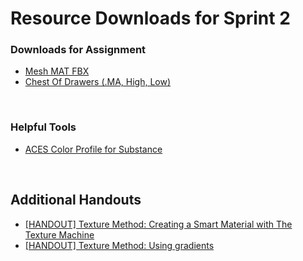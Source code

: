 # Resource Downloads for Sprint 2

<h3>Downloads for Assignment</h3>
<ul>
<li><a class="external" href="https://drive.google.com/file/d/1bmNuyTPk-swYkIM42BZW55tqBurpMttT/view?usp=sharing" target="_blank"><span>Mesh MAT FBX</span></a></li>
<li><a class="inline_disabled" href="https://www.dropbox.com/sh/fjqrvuj9r0u05ph/AACUDaIS9hWV5kZ4uxmhBZ-ba?dl=0" target="_blank">Chest Of Drawers (.MA, High, Low)</a></li>
</ul>
<p>&nbsp;</p>
<h3>Helpful Tools</h3>
<ul>
<li><a class="instructure_file_link inline_disabled" href="https://www.dropbox.com/s/tawa8p8qgr1jvoi/ACES_For_Painter.zip?dl=0" target="_blank">ACES Color Profile for Substance</a></li>
</ul>
<p>&nbsp;</p>
<h2>Additional Handouts</h2>
<ul>
<li><a title="[HANDOUT] Texture Method: Creating a Smart Material with The Texture Machine" href="https://vertexschool.instructure.com/courses/203/pages/handout-texture-method-creating-a-smart-material-with-the-texture-machine" data-api-endpoint="https://vertexschool.instructure.com/api/v1/courses/203/pages/handout-texture-method-creating-a-smart-material-with-the-texture-machine" data-api-returntype="Page">[HANDOUT] Texture Method: Creating a Smart Material with The Texture Machine</a></li>
<li><a title="[HANDOUT] Texture Method: Using gradients" href="https://vertexschool.instructure.com/courses/203/pages/handout-texture-method-using-gradients" data-api-endpoint="https://vertexschool.instructure.com/api/v1/courses/203/pages/handout-texture-method-using-gradients" data-api-returntype="Page">[HANDOUT] Texture Method: Using gradients</a></li>
</ul>
<p>&nbsp;</p>